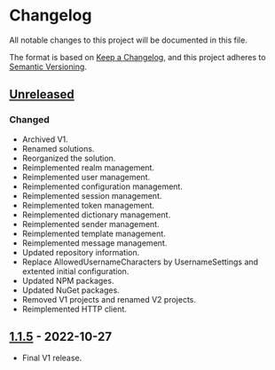 # Changelog

All notable changes to this project will be documented in this file.

The format is based on [Keep a Changelog](https://keepachangelog.com/en/1.0.0/),
and this project adheres to [Semantic Versioning](https://semver.org/spec/v2.0.0.html).

## [Unreleased]

### Changed

- Archived V1.
- Renamed solutions.
- Reorganized the solution.
- Reimplemented realm management.
- Reimplemented user management.
- Reimplemented configuration management.
- Reimplemented session management.
- Reimplemented token management.
- Reimplemented dictionary management.
- Reimplemented sender management.
- Reimplemented template management.
- Reimplemented message management.
- Updated repository information.
- Replace AllowedUsernameCharacters by UsernameSettings and extented initial configuration.
- Updated NPM packages.
- Updated NuGet packages.
- Removed V1 projects and renamed V2 projects.
- Reimplemented HTTP client.

## [1.1.5] - 2022-10-27

- Final V1 release.

[unreleased]: https://github.com/Utar94/Portal/compare/v1.1.5...HEAD
[1.1.5]: https://github.com/Utar94/Portal/releases/tag/v1.1.5
